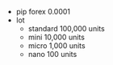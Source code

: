 - pip
    forex 
    0.0001
- lot
    - standard
        100,000 units
    - mini
        10,000 units
    - micro
        1,000 units
    - nano
        100 units